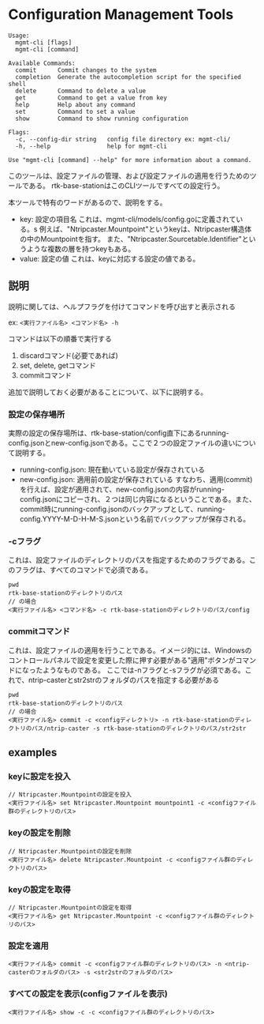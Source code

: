 # Configuration Management Tools
```
Usage:
  mgmt-cli [flags]
  mgmt-cli [command]

Available Commands:
  commit      Commit changes to the system
  completion  Generate the autocompletion script for the specified shell
  delete      Command to delete a value
  get         Command to get a value from key
  help        Help about any command
  set         Command to set a value
  show        Command to show running configuration

Flags:
  -c, --config-dir string   config file directory ex: mgmt-cli/
  -h, --help                help for mgmt-cli

Use "mgmt-cli [command] --help" for more information about a command.
```
このツールは、設定ファイルの管理、および設定ファイルの適用を行うためのツールである。
rtk-base-stationはこのCLIツールですべての設定行う。

本ツールで特有のワードがあるので、説明をする。
 - key: 設定の項目名
 これは、mgmt-cli/models/config.goに定義されている。s
 例えば、"Ntripcaster.Mountpoint"というkeyは、Ntripcaster構造体の中のMountpointを指す。
 また、"Ntripcaster.Sourcetable.Identifier"というような複数の層を持つkeyもある。
 - value: 設定の値
    これは、keyに対応する設定の値である。

## 説明
説明に関しては、ヘルプフラグを付けてコマンドを呼び出すと表示される

ex: `<実行ファイル名> <コマンド名> -h`

コマンドは以下の順番で実行する
1. discardコマンド(必要であれば)
2. set, delete, getコマンド
3. commitコマンド

追加で説明しておく必要があることについて、以下に説明する。
### 設定の保存場所
実際の設定の保存場所は、rtk-base-station/config直下にあるrunning-config.jsonとnew-config.jsonである。ここで２つの設定ファイルの違いについて説明する。
 - running-config.json: 現在動いている設定が保存されている
 - new-config.json: 適用前の設定が保存されている
 すなわち、適用(commit)を行えば、設定が適用されて、new-config.jsonの内容がrunning-config.jsonにコピーされ、２つは同じ内容になるということである。また、commit時にrunning-config.jsonのバックアップとして、running-config.YYYY-M-D-H-M-S.jsonという名前でバックアップが保存される。
### -cフラグ
これは、設定ファイルのディレクトリのパスを指定するためのフラグである。このフラグは、すべてのコマンドで必須である。
```
pwd
rtk-base-stationのディレクトリのパス
// の場合
<実行ファイル名> <コマンド名> -c rtk-base-stationのディレクトリのパス/config
```
### commitコマンド
これは、設定ファイルの適用を行うことである。イメージ的には、Windowsのコントロールパネルで設定を変更した際に押す必要がある"適用"ボタンがコマンドになったようなものである。
ここでは-nフラグと-sフラグが必須である。これで、ntrip-casterとstr2strのフォルダのパスを指定する必要がある
```。
pwd
rtk-base-stationのディレクトリのパス
// の場合
<実行ファイル名> commit -c <configディレクトリ> -n rtk-base-stationのディレクトリのパス/ntrip-caster -s rtk-base-stationのディレクトリのパス/str2str
```

## examples
### keyに設定を投入
```
// Ntripcaster.Mountpointの設定を投入
<実行ファイル名> set Ntripcaster.Mountpoint mountpoint1 -c <configファイル群のディレクトリのパス>
```
### keyの設定を削除
```
// Ntripcaster.Mountpointの設定を削除
<実行ファイル名> delete Ntripcaster.Mountpoint -c <configファイル群のディレクトリのパス>
```
### keyの設定を取得
```
// Ntripcaster.Mountpointの設定を取得
<実行ファイル名> get Ntripcaster.Mountpoint -c <configファイル群のディレクトリのパス>
```
### 設定を適用
```
<実行ファイル名> commit -c <configファイル群のディレクトリのパス> -n <ntrip-casterのフォルダのパス> -s <str2strのフォルダのパス>
```
### すべての設定を表示(configファイルを表示)
```
<実行ファイル名> show -c -c <configファイル群のディレクトリのパス>
```

